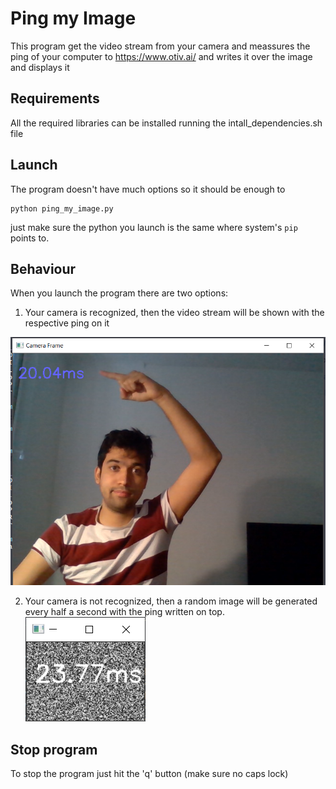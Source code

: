 # Ping my Image
This program get the video stream from your camera and meassures the ping of your computer to https://www.otiv.ai/ and writes it over the image and displays it

## Requirements
All the required libraries can be installed running the intall_dependencies.sh file

## Launch
The program doesn't have much options so it should be enough to
```
python ping_my_image.py
```

just make sure the python you launch is the same where system's `pip` points to. 

## Behaviour
When you launch the program there are two options: 

1. Your camera is recognized, then the video stream will be shown with the respective ping on it

![ImageOfCameraStream](SampleImages/example1.png)

2. Your camera is not recognized, then a random image will be generated every half a second with the ping written on top. 
![ImageOfRandomStream](SampleImages/example2.png)

## Stop program 
To stop the program just hit the 'q' button (make sure no caps lock) 